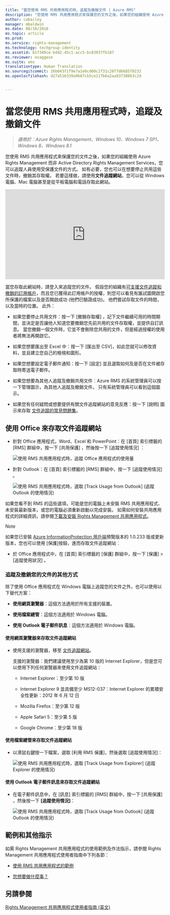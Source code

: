 ```yaml
---
title: "當您使用 RMS 共用應用程式時，追蹤及撤銷文件 | Azure RMS"
description: "您使用 RMS 共用應用程式來保護您的文件之後，如果您的組織使用 Azure Rights Management 而非 Active Directory Rights Management Services，您可以追蹤人員使用受保護文件的方式。 如有必要，您也可以在想要停止共用這些文件時，撤銷其存取權。 若要這樣做，請使用文件追蹤網站，您可以從 Windows 電腦、Mac 電腦甚至是從平板電腦和電話存取此網站。"
author: cabailey
manager: mbaldwin
ms.date: 08/10/2016
ms.topic: article
ms.prod: 
ms.service: rights-management
ms.technology: techgroup-identity
ms.assetid: 61f349ce-bdd2-45c1-acc5-bc83937fb187
ms.reviewer: esaggese
ms.suite: ems
translationtype: Human Translation
ms.sourcegitcommit: 26b043f1f9e7a1e0cd00c2f31c28f7d6685f0232
ms.openlocfilehash: d27a516339a9687cb5ce117b6a2aa93730863c2d


---
```


# 當您使用 RMS 共用應用程式時，追蹤及撤銷文件

>*適用於︰Azure Rights Management、Windows 10、Windows 7 SP1、Windows 8、Windows 8.1*

您使用 RMS 共用應用程式來保護您的文件之後，如果您的組織使用 Azure Rights Management 而非 Active Directory Rights Management Services，您可以追蹤人員使用受保護文件的方式。 如有必要，您也可以在想要停止共用這些文件時，撤銷其存取權。 若要這樣做，請使用**文件追蹤網站**，您可以從 Windows 電腦、Mac 電腦甚至是從平板電腦和電話存取此網站。

<div style="padding-top: 56.25%; position: relative; width: 100%;">
<iframe style="position: absolute;top: 0;left: 0;right: 0;bottom: 0;" width="100%" height="100%" src="https://channel9.msdn.com/Series/Information-Protection/Azure-RMS-Document-Tracking-and-Revocation/player" frameborder="0" allowfullscreen></iframe>
</div>

當您存取此網站時，請登入來追蹤您的文件。 假設您的組織有[可支援文件追蹤和撤銷的訂用帳戶](https://technet.microsoft.com/dn858608.aspx)，而且您已獲得此訂用帳戶的授權，則您可以看見有誰試圖開啟您所保護的檔案以及是否開啟成功 (他們已驗證成功)。 他們嘗試存取文件的時間，以及當時的位置。 此外：

-   如果您要停止共用文件：按一下 [撤銷存取權] ，記下文件繼續可用的時間期間，並決定是否讓他人知道您要撤銷您先前共用的文件存取權，並提供自訂訊息。 當您撤銷一個文件時，它並不會刪除您共用的文件，但是經過授權的使用者將無法再開啟它。

-   如果您想要匯出至 Excel 中：按一下 [匯出至 CSV]，如此您就可以修改資料，並且建立您自己的檢視和圖形。

-   如果您想要設定電子郵件通知：按一下 [設定]  並且選取如何及是否在文件被存取時寄送電子郵件。

- 如果您想要為其他人追蹤及撤銷共用文件︰Azure RMS 的系統管理員可以按一下管理圖示，為其他人追蹤及撤銷文件。 只有系統管理員可以看到這個圖示。

-   如果您有任何疑問或想要提供有關文件追蹤網站的意見反應：按一下 [說明] 圖示來存取 [文件追蹤的常見問題集](http://go.microsoft.com/fwlink/?LinkId=523977)。

## 使用 Office 來存取文件追蹤網站

-   針對 Office 應用程式，Word、Excel 和 PowerPoint：在 [首頁]  索引標籤的 [RMS]  群組中，按一下 [共用保護] ，然後按一下 [追蹤使用情況] ：

    ![使用 RMS 共用應用程式時，追蹤 Office 應用程式的使用量 ](../media/ADRMS_MSRMSApp_OfficeToolbarTrackUsage.png)

-   針對 Outlook：在 [首頁]  索引標籤的 [RMS]   群組中，按一下 [追蹤使用情況] 。

    ![使用 RMS 共用應用程式時，選取 [Track Usage from Outlook] (追蹤 Outlook 的使用情況) ](../media/ADRMS_MSRMSApp_OutlookTrackUsage.png)

如果您看不到 RMS 的這些選項，可能是您的電腦上未安裝 RMS 共用應用程式、未安裝最新版本，或您的電腦必須重新啟動以完成安裝。 如需如何安裝共用應用程式的詳細資訊，請參閱[下載及安裝 Rights Management 共用應用程式](install-sharing-app.md)。

> [!NOTE] 
> 如果您已安裝 [Azure InformationProtection 用戶端](../information-protection/info-protect-client.md)預覽版本的 1.0.233 版或更新版本，您也可以使用 [保護]按鈕，進而存取文件追蹤網站︰ 
> 
> - 於 Office 應用程式中，在 [首頁] 索引標籤的 [保護] 群組中，按一下 [保護] >  [追蹤使用狀況] 。 

### 追蹤及撤銷您的文件的其他方式
除了使用 Office 應用程式在 Windows 電腦上追蹤您的文件之外，也可以使用以下替代方案：

-   **使用網頁瀏覽器**：這個方法適用於所有支援的裝置。

-   **使用檔案總管**：這個方法適用於 Windows 電腦。

-   **使用 Outlook 電子郵件訊息**：這個方法適用於 Windows 電腦。

#### 使用網頁瀏覽器來存取文件追蹤網站

-   使用支援的瀏覽器，移至 [文件追蹤網站](http://go.microsoft.com/fwlink/?LinkId=529562)。

    支援的瀏覽器：我們建議使用至少為第 10 版的 Internet Explorer，但是您可以使用下列任何瀏覽器來使用文件追蹤網站：

    -   Internet Explorer：至少第 10 版

    -   Internet Explorer 9 並具備至少 MS12-037：Internet Explorer 的累積安全性更新：2012 年 6 月 12 日

    -   Mozilla Firefox：至少第 12 版

    -   Apple Safari 5：至少第 5 版

    -   Google Chrome：至少第 18 版

#### 使用檔案總管來存取文件追蹤網站

-   以滑鼠右鍵按一下檔案，選取 [利用 RMS 保護]，然後選取 [追蹤使用情況]：

    ![使用 RMS 共用應用程式時，選取 [Track Usage from Explorer] (追蹤 Explorer 的使用情況)](../media/ADRMS_MSRMSApp_ExplorerTrackUsage.png)

#### 使用 Outlook 電子郵件訊息來存取文件追蹤網站

-   在電子郵件訊息中，在 [訊息]  索引標籤的 [RMS]   群組中，按一下 [共用保護] ，然後按一下 **[追蹤使用情況]**：

    ![使用 RMS 共用應用程式時，選取 [Track Usage from Outlook] (追蹤 Outlook 的使用情況)](../media/ADRMS_MSRMSApp_OutlookMessageTrackUsage.png)

## 範例和其他指示
如需 Rights Management 共用應用程式的使用範例及作法指示，請參閱 Rights Management 共用應用程式使用者指南中下列各節：

-   [使用 RMS 共用應用程式的範例](sharing-app-user-guide.md#examples-for-using-the-rms-sharing-application)

-   [您想要做什麼事？](sharing-app-user-guide.md#what-do-you-want-to-do)

## 另請參閱
[Rights Management 共用應用程式使用者指南 (英文)](sharing-app-user-guide.md)



<!--HONumber=Aug16_HO4-->


